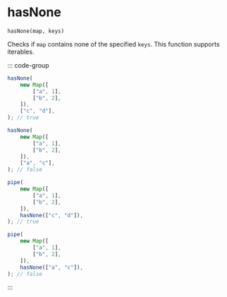 # hasNone

`hasNone(map, keys)`

Checks if `map` contains none of the specified `keys`. This function supports iterables.

::: code-group

```ts [data-first]
hasNone(
    new Map([
        ["a", 1],
        ["b", 2],
    ]),
    ["c", "d"],
); // true

hasNone(
    new Map([
        ["a", 1],
        ["b", 2],
    ]),
    ["a", "c"],
); // false
```

```ts [data-last]
pipe(
    new Map([
        ["a", 1],
        ["b", 2],
    ]),
    hasNone(["c", "d"]),
); // true

pipe(
    new Map([
        ["a", 1],
        ["b", 2],
    ]),
    hasNone(["a", "c"]),
); // false
```

:::
